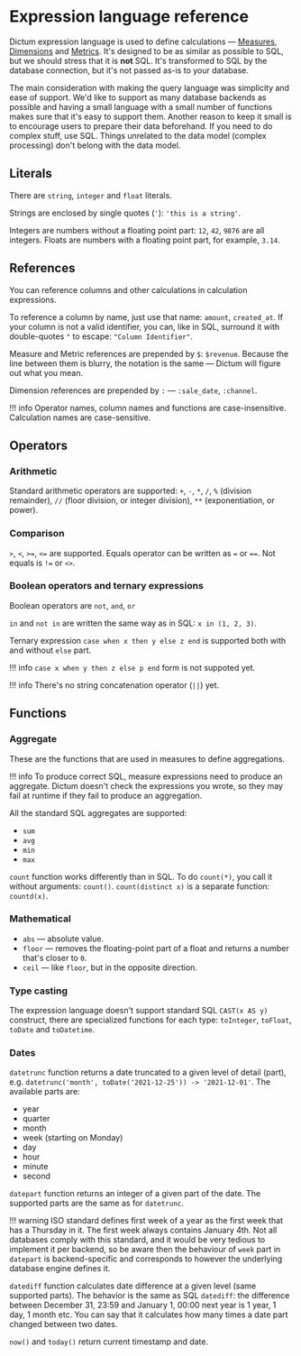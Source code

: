 # Expression language reference

Dictum expression language is used to define calculations —
[Measures](../concepts/model/measure.md),
[Dimensions](../concepts/model/dimension.md) and
[Metrics](../concepts/model//metric.md).
It's designed to be as similar as possible to SQL, but we should stress that it
is __not__ SQL. It's transformed to SQL by the database connection, but it's not passed
as-is to your database.

The main consideration with making the query language was simplicity and ease of support.
We'd like to support as many database backends as possible and having a small language
with a small number of functions makes sure that it's easy to support them. Another
reason to keep it small is to encourage users to prepare their data beforehand. If you
need to do complex stuff, use SQL. Things unrelated to the data model (complex processing)
don't belong with the data model.


## Literals

There are `string`, `integer` and `float` literals.

Strings are enclosed by single quotes (`'`): `'this is a string'`.

Integers are numbers without a floating point part: `12`, `42`, `9876` are all integers.
Floats are numbers with a floating point part, for example, `3.14`.


## References

You can reference columns and other calculations in calculation expressions.

To reference a column by name, just use that name: `amount`, `created_at`. If your column
is not a valid identifier, you can, like in SQL, surround it with double-quotes `"` to
escape: `"Column Identifier"`.

Measure and Metric references are prepended by `$`: `$revenue`. Because the line between
them is blurry, the notation is the same — Dictum will figure out what you mean.

Dimension references are prepended by `:` — `:sale_date`, `:channel`.

!!! info
    Operator names, column names and functions are case-insensitive. Calculation names
    are case-sensitive.

## Operators



### Arithmetic

Standard arithmetic operators are supported: `+`, `-`, `*`, `/`, `%` (division remainder),
`//` (floor division, or integer division), `**` (exponentiation, or power).

### Comparison

`>`, `<`, `>=`, `<=` are supported. Equals operator can be written as `=` or `==`. Not
equals is `!=` or `<>`.

### Boolean operators and ternary expressions

Boolean operators are `not`, `and`, `or`

`in` and `not in` are written the same way as in SQL: `x in (1, 2, 3)`.

Ternary expression `case when x then y else z end` is supported both with and without
`else` part.

!!! info
    `case x when y then z else p end` form is not suppoted yet.

!!! info
    There's no string concatenation operator (`||`) yet.


## Functions

### Aggregate

These are the functions that are used in measures to define aggregations.

!!! info
    To produce correct SQL, measure expressions need to produce an aggregate. Dictum
    doesn't check the expressions you wrote, so they may fail at runtime if they fail to
    produce an aggregation.

All the standard SQL aggregates are supported:

- `sum`
- `avg`
- `min`
- `max`

`count` function works differently than in SQL. To do `count(*)`, you call it without
arguments: `count()`. `count(distinct x)` is a separate function: `countd(x)`.


### Mathematical

- `abs` — absolute value.
- `floor` — removes the floating-point part of a float and returns a number that's
  closer to `0`.
- `ceil` — like `floor`, but in the opposite direction.

### Type casting

The expression language doesn't support standard SQL `CAST(x AS y)` construct, there are
specialized functions for each type: `toInteger`, `toFloat`, `toDate` and `toDatetime`.

### Dates

`datetrunc` function returns a date truncated to a given level of detail (part), e.g.
`datetrunc('month', toDate('2021-12-25')) -> '2021-12-01'`. The available parts are:

- year
- quarter
- month
- week (starting on Monday)
- day
- hour
- minute
- second

`datepart` function returns an integer of a given part of the date. The supported parts
are the same as for `datetrunc`.

!!! warning
    ISO standard defines first week of a year as the first week that has a Thursday in
    it. The first week always contains January 4th. Not all databases comply with this
    standard, and it would be very tedious to implement it per backend, so be aware
    then the behaviour of `week` part in `datepart` is backend-specific and corresponds
    to however the underlying database engine defines it.

`datediff` function calculates date difference at a given level (same supported parts).
The behavior is the same as SQL `datediff`: the difference between December 31, 23:59
and January 1, 00:00 next year is 1 year, 1 day, 1 month etc. You can say that it
calculates how many times a date part changed between two dates.

`now()` and `today()` return current timestamp and date.
